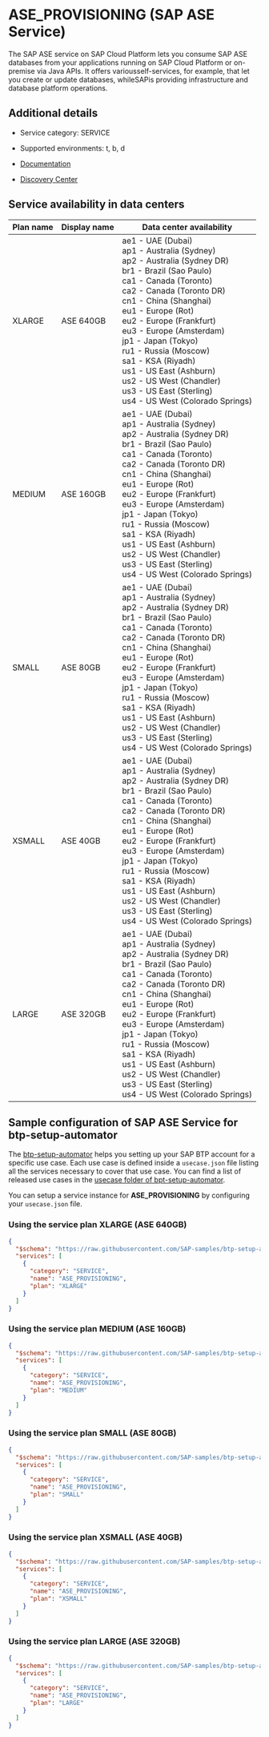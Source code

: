 # ASE_PROVISIONING (SAP ASE Service)

The SAP ASE service on SAP Cloud Platform lets you consume SAP ASE databases from your applications running on SAP Cloud Platform or on-premise via Java APIs. It offers variousself-services, for example, that let you create or update databases, whileSAPis providing infrastructure and database platform operations.

## Additional details
- Service category: SERVICE
- Supported environments: t, b, d

- [Documentation](https://help.sap.com/viewer/product/ASE_SERVICE/Cloud/en-US)
- [Discovery Center](https://discovery-center.cloud.sap/serviceCatalog/sap-ase-service)

## Service availability in data centers

| Plan name | Display name | Data center availability  |
|------|----------------|---------------------------|
|  XLARGE  |  ASE 640GB  | ae1 - UAE (Dubai)<br> ap1 - Australia (Sydney)<br> ap2 - Australia (Sydney DR)<br> br1 - Brazil (Sao Paulo)<br> ca1 - Canada (Toronto)<br> ca2 - Canada (Toronto DR)<br> cn1 - China (Shanghai)<br> eu1 - Europe (Rot)<br> eu2 - Europe (Frankfurt)<br> eu3 - Europe (Amsterdam)<br> jp1 - Japan (Tokyo)<br> ru1 - Russia (Moscow)<br> sa1 - KSA (Riyadh)<br> us1 - US East (Ashburn)<br> us2 - US West (Chandler)<br> us3 - US East (Sterling)<br> us4 - US West (Colorado Springs)  |
|  MEDIUM  |  ASE 160GB  | ae1 - UAE (Dubai)<br> ap1 - Australia (Sydney)<br> ap2 - Australia (Sydney DR)<br> br1 - Brazil (Sao Paulo)<br> ca1 - Canada (Toronto)<br> ca2 - Canada (Toronto DR)<br> cn1 - China (Shanghai)<br> eu1 - Europe (Rot)<br> eu2 - Europe (Frankfurt)<br> eu3 - Europe (Amsterdam)<br> jp1 - Japan (Tokyo)<br> ru1 - Russia (Moscow)<br> sa1 - KSA (Riyadh)<br> us1 - US East (Ashburn)<br> us2 - US West (Chandler)<br> us3 - US East (Sterling)<br> us4 - US West (Colorado Springs)  |
|  SMALL  |  ASE 80GB  | ae1 - UAE (Dubai)<br> ap1 - Australia (Sydney)<br> ap2 - Australia (Sydney DR)<br> br1 - Brazil (Sao Paulo)<br> ca1 - Canada (Toronto)<br> ca2 - Canada (Toronto DR)<br> cn1 - China (Shanghai)<br> eu1 - Europe (Rot)<br> eu2 - Europe (Frankfurt)<br> eu3 - Europe (Amsterdam)<br> jp1 - Japan (Tokyo)<br> ru1 - Russia (Moscow)<br> sa1 - KSA (Riyadh)<br> us1 - US East (Ashburn)<br> us2 - US West (Chandler)<br> us3 - US East (Sterling)<br> us4 - US West (Colorado Springs)  |
|  XSMALL  |  ASE 40GB  | ae1 - UAE (Dubai)<br> ap1 - Australia (Sydney)<br> ap2 - Australia (Sydney DR)<br> br1 - Brazil (Sao Paulo)<br> ca1 - Canada (Toronto)<br> ca2 - Canada (Toronto DR)<br> cn1 - China (Shanghai)<br> eu1 - Europe (Rot)<br> eu2 - Europe (Frankfurt)<br> eu3 - Europe (Amsterdam)<br> jp1 - Japan (Tokyo)<br> ru1 - Russia (Moscow)<br> sa1 - KSA (Riyadh)<br> us1 - US East (Ashburn)<br> us2 - US West (Chandler)<br> us3 - US East (Sterling)<br> us4 - US West (Colorado Springs)  |
|  LARGE  |  ASE 320GB  | ae1 - UAE (Dubai)<br> ap1 - Australia (Sydney)<br> ap2 - Australia (Sydney DR)<br> br1 - Brazil (Sao Paulo)<br> ca1 - Canada (Toronto)<br> ca2 - Canada (Toronto DR)<br> cn1 - China (Shanghai)<br> eu1 - Europe (Rot)<br> eu2 - Europe (Frankfurt)<br> eu3 - Europe (Amsterdam)<br> jp1 - Japan (Tokyo)<br> ru1 - Russia (Moscow)<br> sa1 - KSA (Riyadh)<br> us1 - US East (Ashburn)<br> us2 - US West (Chandler)<br> us3 - US East (Sterling)<br> us4 - US West (Colorado Springs)  |

## Sample configuration of **SAP ASE Service** for btp-setup-automator

The [btp-setup-automator](https://github.com/SAP-samples/btp-setup-automator) helps you setting up your SAP BTP account for a specific use case. Each use case is defined inside a `usecase.json` file listing all the services necessary to cover that use case. You can find a list of released use cases in the [usecase folder of bpt-setup-automator](https://github.com/SAP-samples/btp-setup-automator/tree/main/usecases).

You can setup a service instance for **ASE_PROVISIONING** by configuring your `usecase.json` file.

### Using the service plan **XLARGE** (ASE 640GB)

```json
{
  "$schema": "https://raw.githubusercontent.com/SAP-samples/btp-setup-automator/main/libs/btpsa-usecase.json",
  "services": [
    {
      "category": "SERVICE",
      "name": "ASE_PROVISIONING",
      "plan": "XLARGE"
    }
  ]
}
```

### Using the service plan **MEDIUM** (ASE 160GB)

```json
{
  "$schema": "https://raw.githubusercontent.com/SAP-samples/btp-setup-automator/main/libs/btpsa-usecase.json",
  "services": [
    {
      "category": "SERVICE",
      "name": "ASE_PROVISIONING",
      "plan": "MEDIUM"
    }
  ]
}
```

### Using the service plan **SMALL** (ASE 80GB)

```json
{
  "$schema": "https://raw.githubusercontent.com/SAP-samples/btp-setup-automator/main/libs/btpsa-usecase.json",
  "services": [
    {
      "category": "SERVICE",
      "name": "ASE_PROVISIONING",
      "plan": "SMALL"
    }
  ]
}
```

### Using the service plan **XSMALL** (ASE 40GB)

```json
{
  "$schema": "https://raw.githubusercontent.com/SAP-samples/btp-setup-automator/main/libs/btpsa-usecase.json",
  "services": [
    {
      "category": "SERVICE",
      "name": "ASE_PROVISIONING",
      "plan": "XSMALL"
    }
  ]
}
```

### Using the service plan **LARGE** (ASE 320GB)

```json
{
  "$schema": "https://raw.githubusercontent.com/SAP-samples/btp-setup-automator/main/libs/btpsa-usecase.json",
  "services": [
    {
      "category": "SERVICE",
      "name": "ASE_PROVISIONING",
      "plan": "LARGE"
    }
  ]
}
```
